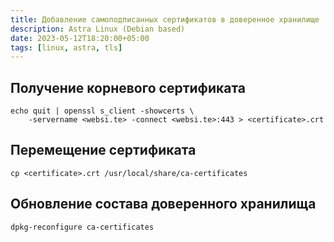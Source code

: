 ```yaml
---
title: Добавление самоподписанных сертификатов в доверенное хранилище
description: Astra Linux (Debian based)
date: 2023-05-12T18:20:00+05:00
tags: [linux, astra, tls]
---
```

## Получение корневого сертификата
```shell
echo quit | openssl s_client -showcerts \
	-servername <websi.te> -connect <websi.te>:443 > <certificate>.crt
```

## Перемещение сертификата
```shell
cp <certificate>.crt /usr/local/share/ca-certificates
```

## Обновление состава доверенного хранилища 
```shell
dpkg-reconfigure ca-certificates
```
